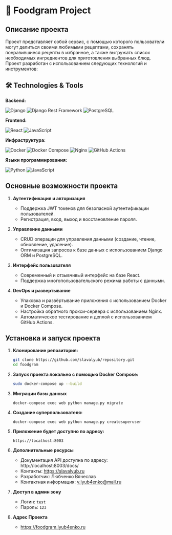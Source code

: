 # 🍲 Foodgram Project

## Описание проекта

Проект представляет собой сервис, с помощью которого пользователи могут делиться своими любимыми рецептами, сохранять понравившиеся рецепты в избранное, а также выгружать список необходимых ингредиентов для приготовления выбранных блюд. Проект разработан с использованием следующих технологий и инструментов:

## 🛠️ Technologies & Tools

**Backend:**

![Django](https://img.shields.io/badge/Django-092E20?style=for-the-badge&logo=django&logoColor=white)
![Django Rest Framework](https://img.shields.io/badge/Django%20REST-ff1709?style=for-the-badge&logo=django&logoColor=white&color=ff1709&labelColor=gray)
![PostgreSQL](https://img.shields.io/badge/PostgreSQL-316192?style=for-the-badge&logo=postgresql&logoColor=white)

**Frontend:**

![React](https://img.shields.io/badge/React-61DAFB?style=for-the-badge&logo=react&logoColor=white)
![JavaScript](https://img.shields.io/badge/JavaScript-F7DF1E?style=for-the-badge&logo=javascript&logoColor=black)

**Инфраструктура:**

![Docker](https://img.shields.io/badge/Docker-2496ED?style=for-the-badge&logo=docker&logoColor=white)
![Docker Compose](https://img.shields.io/badge/Docker%20Compose-2496ED?style=for-the-badge&logo=docker&logoColor=white)
![Nginx](https://img.shields.io/badge/Nginx-009639?style=for-the-badge&logo=nginx&logoColor=white)
![GitHub Actions](https://img.shields.io/badge/GitHub%20Actions-2088FF?style=for-the-badge&logo=github-actions&logoColor=white)

**Языки программирования:**

![Python](https://img.shields.io/badge/Python-3776AB?style=for-the-badge&logo=python&logoColor=white)
![JavaScript](https://img.shields.io/badge/JavaScript-F7DF1E?style=for-the-badge&logo=javascript&logoColor=black)

## Основные возможности проекта

1. **Аутентификация и авторизация**
   - Поддержка JWT токенов для безопасной аутентификации пользователей.
   - Регистрация, вход, выход и восстановление пароля.

2. **Управление данными**
   - CRUD операции для управления данными (создание, чтение, обновление, удаление).
   - Оптимизация запросов к базе данных с использованием Django ORM и PostgreSQL.

3. **Интерфейс пользователя**
   - Современный и отзывчивый интерфейс на базе React.
   - Поддержка многопользовательского режима работы с данными.

4. **DevOps и развертывание**
   - Упаковка и развёртывание приложения с использованием Docker и Docker Compose.
   - Настройка обратного прокси-сервера с использованием Nginx.
   - Автоматическое тестирование и деплой с использованием GitHub Actions.

## Установка и запуск проекта

1. **Клонирование репозитория:**

   ```bash
   git clone https://github.com/slavalyub/repository.git
   cd foodgram
   ```
2. **Запуск проекта локально с помощью Docker Compose:**
    ```bash
   sudo docker-compose up --build
    ```
3. **Миграции базы данных**
    ```
    docker-compose exec web python manage.py migrate
   ```
4. **Создание суперпользователя:**
    ```
   docker-compose exec web python manage.py createsuperuser
   ```
5. **Приложение будет доступно по адресу:**
    ```
   https://localhost:8003
   ```
6. **Дополнительные ресурсы**
   - Документация API доступна по адресу: http://localhost:8003/docs/
   - Контакты: https://slavalyub.ru
   - Разработчик: Любченко Вячеслав
   - Контактная информация: v.lyub4enko@mail.ru
7. **Доступ в админ зону**
   - Логин: ```test```
   - Пароль: ```123```
8. **Адрес Проекта**
   - https://foodgram.lyub4enko.ru
